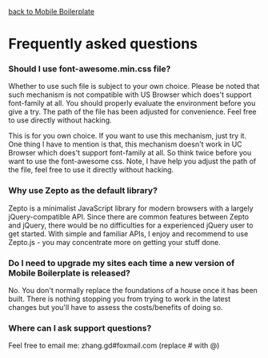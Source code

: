 [back to Mobile Boilerplate](https://github.com/inkless/mobile-boilerplate#documentation) 

# Frequently asked questions

### Should I use font-awesome.min.css file?

Whether to use such file is subject to your own choice. Please be noted that 
such mechanism is not compatible with US Browser which does't support font-family 
at all. You should properly evaluate the environment before you give a try. The 
path of the file has been adjusted for convenience. Feel free to use directly 
without hacking.

This is for you own choice. If you want to use this mechanism, just try it.
One thing I have to mention is that, this mechanism doesn't work in UC Browser
which does't support font-family at all. So think twice before you want to use
the font-awesome css. Note, I have help you adjust the path of the file, feel 
free to use it directly without hacking.

### Why use Zepto as the default library?

Zepto is a minimalist JavaScript library for modern browsers with a largely 
jQuery-compatible API. Since there are common features between Zepto and 
jQuery, there would be no difficulties for a experienced jQuery user to get 
started. With simple and familiar APIs, I enjoy and recommend to use Zepto.js - 
you may concentrate more on getting your stuff done.

### Do I need to upgrade my sites each time a new version of Mobile Boilerplate is released?

No. You don't normally replace the foundations of a house once it has been
built. There is nothing stopping you from trying to work in the latest changes
but you'll have to assess the costs/benefits of doing so.

### Where can I ask support questions?

Feel free to email me: zhang.gd#foxmail.com (replace # with @)
